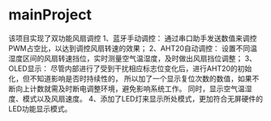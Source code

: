 # mainProject
该项目实现了双功能风扇调控
1、蓝牙手动调控：
	通过串口助手发送数值来调控PWM占空比，以达到调控风扇转速的效果；
2、AHT20自动调控：
	设置不同温湿度区间的风扇转速挡位，实时测量空气温湿度，及时做出风扇挡位调整；
3、OLED显示：
	尽管内部进行了受到干扰相应标志位变化后，进行AHT20的初始化，但不知道影响是否时持续性的，
	所以加了一个显示复位次数的数值，如果不断向上计数就需及时断电调整环境，避免影响系统工作。
  同时，显示空气温湿度、模式以及风扇速度。
4、添加了LED灯来显示所处模式，更加符合无屏硬件的LED功能显示模式。
